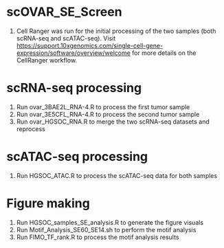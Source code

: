 # scOVAR_SE_Screen
1) Cell Ranger was run for the initial processing of the two samples (both scRNA-seq and scATAC-seq). Visit https://support.10xgenomics.com/single-cell-gene-expression/software/overview/welcome for more details on the CellRanger workflow.

# scRNA-seq processing
1) Run ovar_3BAE2L_RNA-4.R to process the first tumor sample
2) Run ovar_3E5CFL_RNA-4.R to process the second tumor sample
3) Run ovar_HGSOC_RNA.R to merge the two scRNA-seq datasets and reprocess

# scATAC-seq processing
1) Run HGSOC_ATAC.R to process the scATAC-seq data for both samples

# Figure making
1) Run HGSOC_samples_SE_analysis.R to generate the figure visuals
2) Run Motif_Analysis_SE60_SE14.sh to perform the motif analysis
3) Run FIMO_TF_rank.R to process the motif analysis results





